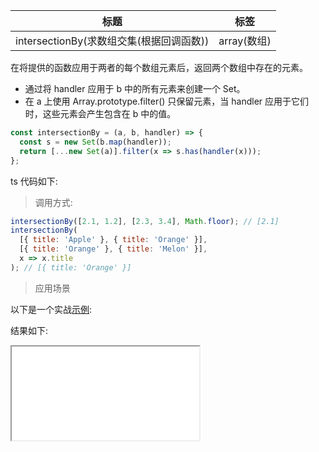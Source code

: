 | 标题                                     | 标签        |
| ---------------------------------------- | ----------- |
| intersectionBy(求数组交集(根据回调函数)) | array(数组) |

在将提供的函数应用于两者的每个数组元素后，返回两个数组中存在的元素。

- 通过将 handler 应用于 b 中的所有元素来创建一个 Set。
- 在 a 上使用 Array.prototype.filter() 只保留元素，当 handler 应用于它们时，这些元素会产生包含在 b 中的值。

```js
const intersectionBy = (a, b, handler) => {
  const s = new Set(b.map(handler));
  return [...new Set(a)].filter(x => s.has(handler(x)));
};
```

ts 代码如下:

<div class="code-editor" data-url="codes/javascript/ts/intersection-by.ts" data-language="typescript"></div>

> 调用方式:

```js
intersectionBy([2.1, 1.2], [2.3, 3.4], Math.floor); // [2.1]
intersectionBy(
  [{ title: 'Apple' }, { title: 'Orange' }],
  [{ title: 'Orange' }, { title: 'Melon' }],
  x => x.title
); // [{ title: 'Orange' }]
```

> 应用场景

以下是一个实战<a href="codes/javascript/html/intersection-by.html" target="_blank" rel="noopener noreferrer">示例</a>:

<div class="code-editor" data-url="codes/javascript/html/intersection-by.html" data-language="html"></div>

结果如下:

<iframe src="codes/javascript/html/intersection-by.html"></iframe>
